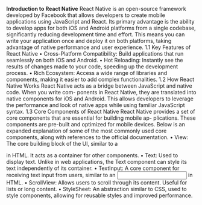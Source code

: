 **Introduction to React Native**
React Native is an open-source framework developed by Facebook that allows developers to
create mobile applications using JavaScript and React. Its primary advantage is the ability
to develop apps for both iOS and Android platforms from a single codebase, significantly
reducing development time and effort. This means you can write your application once and
deploy it on both platforms, taking advantage of native performance and user experience.
1.1 Key Features of React Native
• Cross-Platform Compatibility: Build applications that run seamlessly on both
iOS and Android.
• Hot Reloading: Instantly see the results of changes made to your code, speeding up
the development process.
• Rich Ecosystem: Access a wide range of libraries and components, making it easier
to add complex functionalities.
1.2 How React Native Works
React Native acts as a bridge between JavaScript and native code. When you write com-
ponents in React Native, they are translated into native components for iOS and Android.
This allows developers to leverage the performance and look of native apps while using
familiar JavaScript syntax.
1.3 Core Components of React Native
React Native provides a set of core components that are essential for building mobile ap-
plications. These components are pre-built and optimized for mobile devices. Below is an
expanded explanation of some of the most commonly used core components, along with
references to the official documentation.
• View: The core building block of the UI, similar to a <div> in HTML. It acts as a
container for other components.
• Text: Used to display text. Unlike in web applications, the Text component can style
its text independently of its container.
• TextInput: A core component for receiving text input from users, similar to an
<input> in HTML.
• ScrollView: Allows users to scroll through its content. Useful for lists or long content.
• StyleSheet: An abstraction similar to CSS, used to style components, allowing for
reusable styles and improved performance.
